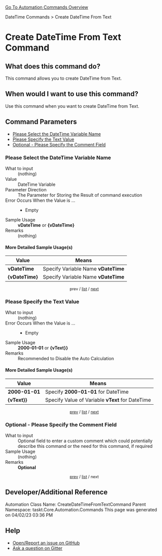 <!--TITLE: Create DateTime From Text Command -->
<!-- SUBTITLE: a command in the DateTime Commands group. -->
[Go To Automation Commands Overview](/automation-commands.md)


DateTime Commands &gt; Create DateTime From Text


# Create DateTime From Text Command


## What does this command do?
This command allows you to create DateTime from Text.


## When would I want to use this command?
Use this command when you want to create DateTime from Text.


<a id="param_list"></a>
## Command Parameters
- [Please Select the DateTime Variable Name](#param_0)
- [Please Specify the Text Value](#param_1)
- [Optional - Please Specify the Comment Field](#param_2)


<a id="param_0"></a>
### Please Select the DateTime Variable Name


<dl>
<dt>What to input</dt><dd>(nothing)</dd>
<dt>Value</dt><dd>DateTime Variable</dd>
<dt>Parameter Direction</dt><dd>The Parameter for Storing the Result of command execution</dd>
<dt>Error Occurs When the Value is ...</dt><dd><ul>
<li>Empty</li>
</ul></dd>
<dt>Sample Usage</dt><dd><strong>vDateTime</strong> or <strong>{vDateTime}</strong></dd>
<dt>Remarks</dt><dd>(nothing)</dd>
</dl>




#### More Detailed Sample Usage(s)
| Value | Means |
|---|---|
| <strong>vDateTime</strong> | Specify Variable Name **vDateTime** |
| <strong>{vDateTime}</strong> | Specify Variable Name **vDateTime** |


<div style="font-size: 90%; text-align: center">


prev / [list](#param_list) / [next](#param_1)


</div>


<a id="param_1"></a>
### Please Specify the Text Value


<dl>
<dt>What to input</dt><dd>(nothing)</dd>
<dt>Error Occurs When the Value is ...</dt><dd><ul>
<li>Empty</li>
</ul></dd>
<dt>Sample Usage</dt><dd><strong>2000-01-01</strong> or <strong>{vText}}</strong></dd>
<dt>Remarks</dt><dd>Recommended to Disable the Auto Calculation</dd>
</dl>




#### More Detailed Sample Usage(s)
| Value | Means |
|---|---|
| <strong>2000-01-01</strong> | Specify **2000-01-01** for DateTime |
| <strong>{vText}}</strong> | Specify Value of Variable **vText** for DateTime |


<div style="font-size: 90%; text-align: center">


[prev](#param_1) / [list](#param_list) / [next](#param_2)


</div>


<a id="param_2"></a>
### Optional - Please Specify the Comment Field


<dl>
<dt>What to input</dt><dd>Optional field to enter a custom comment which could potentially describe this command or the need for this command, if required</dd>
<dt>Sample Usage</dt><dd>(nothing)</dd>
<dt>Remarks</dt><dd><strong>Optional</strong><br></dd>
</dl>




<div style="font-size: 90%; text-align: center">


[prev](#param_2) / [list](#param_list) / next


</div>


## Developer/Additional Reference
Automation Class Name: CreateDateTimeFromTextCommand
Parent Namespace: taskt.Core.Automation.Commands
This page was generated on 04/02/23 03:36 PM


## Help
- [Open/Report an issue on GitHub](https://github.com/rcktrncn/taskt/issues/new)
- [Ask a question on Gitter](https://gitter.im/taskt-rpa/Lobby)
